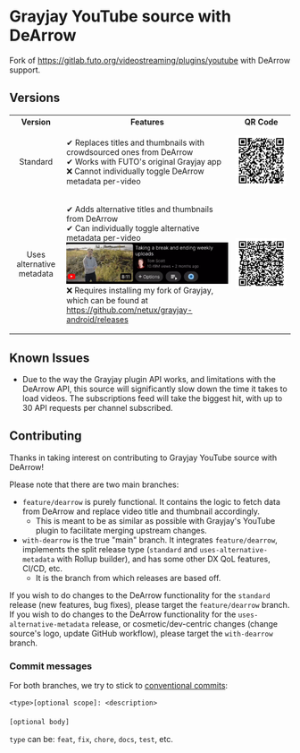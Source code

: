 <!-- markdownlint-disable MD033 no-inline-html -->

# Grayjay YouTube source with DeArrow

Fork of <https://gitlab.futo.org/videostreaming/plugins/youtube> with DeArrow support.

## Versions

<table>
  <tr>
    <th align="center">Version</th>
    <th align="center">Features</th>
    <th align="center">QR Code</th>
  </tr>
  <tr>
    <td align="center">Standard</td>
    <td>
      <ul style="list-style: none; padding-left: 0;">
        <li>✔ Replaces titles and thumbnails with crowdsourced ones from DeArrow</li>
        <li>✔ Works with FUTO's original Grayjay app</li>
        <li>❌ Cannot individually toggle DeArrow metadata per-video</li>
      <ul>
    </td>
    <td>
      <img alt="Scan to add source: standard release" src="qr_standard.png" />
    </td>
  </tr>
  <tr>
    <td align="center">Uses alternative metadata</td>
    <td>
      <ul style="list-style: none; padding-left: 0;">
        <li>✔ Adds alternative titles and thumbnails from DeArrow</li>
        <li>✔ Can individually toggle alternative metadata per-video
          <img alt="GIF showcasing how to toggle alternative metadata in the app" src="alternative-metadata-toggle.gif" />
        </li>
        <li>❌ Requires installing my fork of Grayjay, which can be found at <a href="https://github.com/netux/grayjay-android/releases">https://github.com/netux/grayjay-android/releases</a></li>
      <ul>
    </td>
    <td>
      <img alt="Scan to add source: uses-alternative-metadata release" src="qr_uses-alternative-metadata.png" />
    </td>
  </tr>
</table>

## Known Issues

- Due to the way the Grayjay plugin API works, and limitations with the DeArrow API, this source will significantly slow down the time it takes to load videos. The subscriptions feed will take the biggest hit, with up to 30 API requests per channel subscribed.

## Contributing

Thanks in taking interest on contributing to Grayjay YouTube source with DeArrow!

Please note that there are two main branches:

- `feature/dearrow` is purely functional. It contains the logic to fetch data from DeArrow and replace video title and thumbnail accordingly.
  - This is meant to be as similar as possible with Grayjay's YouTube plugin to facilitate merging upstream changes.
- `with-dearrow` is the true "main" branch. It integrates `feature/dearrow`, implements the split release type (`standard` and `uses-alternative-metadata` with Rollup builder), and has some other DX QoL features, CI/CD, etc.
  - It is the branch from which releases are based off.

If you wish to do changes to the DeArrow functionality for the `standard` release (new features, bug fixes), please target the `feature/dearrow` branch.
If you wish to do changes to the DeArrow functionality for the `uses-alternative-metadata` release, or cosmetic/dev-centric changes (change source's logo, update GitHub workflow), please target the `with-dearrow` branch.

### Commit messages

For both branches, we try to stick to [conventional commits](https://www.conventionalcommits.org/en/v1.0.0/#summary):

```txt
<type>[optional scope]: <description>

[optional body]
```

`type` can be: `feat`, `fix`, `chore`, `docs`, `test`, etc.
